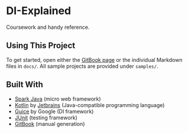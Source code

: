 # DI-Explained
Coursework and handy reference.

## Using This Project
To get started, open either the [GitBook page]() or the individual Markdown files in `docs/`. All sample projects are
provided under `samples/`.

## Built With
- [Spark Java](http://sparkjava.com/) (micro web framework)
- [Kotlin](https://kotlinlang.org/) by [Jetbrains](https://www.jetbrains.com/) (Java-compatible programming language)
- [Guice](https://github.com/google/guice) by Google (DI framework)
- [JUnit](http://junit.org/junit4/) (testing framework)
- [GitBook](https://www.gitbook.com/) (manual generation)
